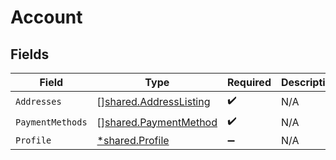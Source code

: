 # Account


## Fields

| Field                                                                   | Type                                                                    | Required                                                                | Description                                                             |
| ----------------------------------------------------------------------- | ----------------------------------------------------------------------- | ----------------------------------------------------------------------- | ----------------------------------------------------------------------- |
| `Addresses`                                                             | [][shared.AddressListing](../../../pkg/models/shared/addresslisting.md) | :heavy_check_mark:                                                      | N/A                                                                     |
| `PaymentMethods`                                                        | [][shared.PaymentMethod](../../../pkg/models/shared/paymentmethod.md)   | :heavy_check_mark:                                                      | N/A                                                                     |
| `Profile`                                                               | [*shared.Profile](../../../pkg/models/shared/profile.md)                | :heavy_minus_sign:                                                      | N/A                                                                     |